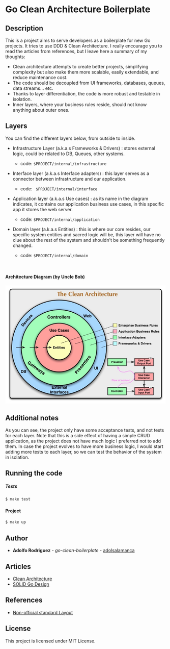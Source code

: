 # Go Clean Architecture Boilerplate

## Description
This is a project aims to serve developers as a boilerplate for new Go projects. It tries to use DDD & Clean Architecture.
I really encourage you to read the articles from references, but I leave here a summary of my thoughts:

* Clean architecture attempts to create better projects, simplifying  complexity but also make them more scalable, easily extendable, and reduce maintenance cost.
* The code should be decoupled from UI frameworks, databases, queues, data streams... etc.
* Thanks to layer differentiation, the code is more robust and testable in isolation.
* Inner layers, where your business rules reside, should not know anything about outer ones.

## Layers
You can find the different layers below, from outside to inside.
* Infrastructure Layer (a.k.a.s Frameworks & Drivers) : stores external logic, could be related to DB, Queues, other systems. 
    * code: ```$PROJECT/internal/infrastructure```

* Interface layer (a.k.a.s Interface adapters) : this layer serves as a connector between infrastructure and our application.
    * code: ``` $PROJECT/internal/interface```

* Application layer (a.k.a.s Use cases) : as its name in the diagram indicates, it contains our application business use cases, in this specific app it stores the web server.
    * code: ```$PROJECT/internal/application```

* Domain layer (a.k.a.s Entities) : this is where our core resides, our specific system entities and sacred logic will be, this layer will have no clue about the rest of the system and shouldn't be something frequently changed.
    * code: ```$PROJECT/internal/domain```

<br>  

#### Architecture Diagram (by Uncle Bob)

![Clean Architecture](https://github.com/adolsalamanca/go-clean-boilerplate/blob/main/assets/cleanArchitecture.jpeg)

## Additional notes
As you can see, the project only have some acceptance tests, and not tests for each layer.
Note that this is a side effect of having a simple CRUD application, as the project does not have much logic I preferred not to add them.
In case the project evolves to have more business logic, I would start adding more tests to each layer, so we can test the behavior of the system in isolation. 


## Running the code

##### Tests

```bash
$ make test
```


#### Project

```bash
$ make up
```

## Author
* **Adolfo Rodriguez** - *go-clean-boilerplate* - [adolsalamanca](https://github.com/adolsalamanca)


## Articles
* [Clean Architecture](https://blog.cleancoder.com/uncle-bob/2012/08/13/the-clean-architecture.html)
* [SOLID Go Design](https://dave.cheney.net/2016/08/20/solid-go-design)

## References
* [Non-official standard Layout](https://github.com/golang-standards/project-layout)

## License
This project is licensed under MIT License.


